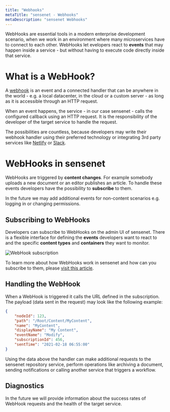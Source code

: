 ```yaml
---
title: "Webhooks"
metaTitle: "sensenet - Webhooks"
metaDescription: "sensenet Webhooks"
---
```


WebHooks are essential tools in a modern enterprise development scenario, when we work in an environment where many microservices have to connect to each other. WebHooks let evelopers react to **events** that may happen inside a service - but without having to execute code directly inside that service.

# What is a WebHook?
A [webhook](https://en.wikipedia.org/wiki/Webhook) is an event and a connected handler that can be anywhere in the world - e.g. a local datacenter, in the cloud or a custom server - as long as it is accessible through an HTTP request.

When an event happens, the service - in our case sensenet - calls the configured callback using an HTTP request. It is the responsibility of the developer of the target service to handle the request.

The possibilities are countless, because developers may write their webhook handler using their preferred technology or integrating 3rd party services like [Netlify](https://www.netlify.com) or [Slack](https://slack.com/intl/en-hu).

# WebHooks in sensenet
WebHooks are triggered by **content changes**. For example somebody uploads a new document or an editor publishes an article. To handle these events developers have the possibility to **subscribe** to them.

<note severity="info">In the future we may add additional events for non-content scenarios e.g. logging in or changing permissions.</note>

## Subscribing to WebHooks
Developers can subscribe to WebHooks on the admin UI of sensenet. There is a flexible interface for defining the **events** developers want to react to and the specific **content types** and **containers** they want to monitor.

![WebHook subscription](../concepts/img/webhook-subscription.png)

To learn more about how WebHooks work in sensenet and how can you subscribe to them, please [visit this article](/tutorials/webhooks).

## Handling the WebHook
When a WebHook is triggered it calls the URL defined in the subscription. The payload (data sent in the request) may look like the following example:

```json
{
    "nodeId": 123,
    "path": "/Root/Content/MyContent",
    "name": "MyContent",
    "displayName": "My Content",
    "eventName": "Modify",
    "subscriptionId": 456,
    "sentTime": "2021-02-18 06:55:00"
}
```

Using the data above the handler can make additional requests to the sensenet repository service, perform operations like archiving a document, sending notifications or calling another service that triggers a workflow. 

## Diagnostics
In the future we will provide information about the success rates of WebHook requests and the health of the target service. 